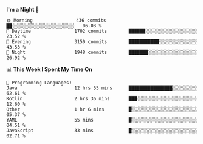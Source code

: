 <!--START_SECTION:waka-->
**I'm a Night 🦉** 

```text
🌞 Morning                436 commits         ██░░░░░░░░░░░░░░░░░░░░░░░   06.03 % 
🌆 Daytime                1702 commits        ██████░░░░░░░░░░░░░░░░░░░   23.52 % 
🌃 Evening                3150 commits        ███████████░░░░░░░░░░░░░░   43.53 % 
🌙 Night                  1948 commits        ███████░░░░░░░░░░░░░░░░░░   26.92 % 
```


📊 **This Week I Spent My Time On** 

```text
💬 Programming Languages: 
Java                     12 hrs 55 mins      ████████████████░░░░░░░░░   62.61 % 
Kotlin                   2 hrs 36 mins       ███░░░░░░░░░░░░░░░░░░░░░░   12.60 % 
Other                    1 hr 6 mins         █░░░░░░░░░░░░░░░░░░░░░░░░   05.37 % 
YAML                     55 mins             █░░░░░░░░░░░░░░░░░░░░░░░░   04.51 % 
JavaScript               33 mins             █░░░░░░░░░░░░░░░░░░░░░░░░   02.71 % 
```


<!--END_SECTION:waka-->
